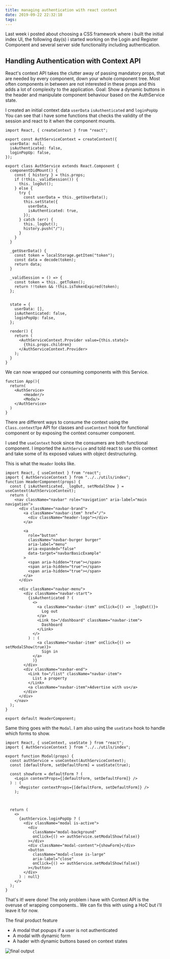 ```yaml
---
title: managing authentication with react context
date: 2019-09-22 22:32:18
tags:
---
```


Last week i posted about choosing a CSS framework where i built the initial index UI, the following day(s) i started working on the Login and Register Component and several server side functionality including authentication.

## Handling Authentication with Context API
React's context API takes the clutter away of passing mandatory props, that are needed by every component, down your whole component tree. Most often components in between are not interested in these props and this adds a lot of complexity to the application. 
Goal: Show a dynamic buttons in the header and manipulate component behaviour based on the AuthService state. 

I created an initial context data `userData` `isAuthenticated` and `loginPopUp`
You can see that i have some functions that checks the validity of the session and react to it when the component mounts.

```
import React, { createContext } from "react";

export const AuthServiceContext = createContext({
  userData: null,
  isAuthenticated: false,
  loginPopUp: false,
});

export class AuthService extends React.Component {
  componentDidMount() {
    const { history } = this.props;
    if (!this._validSession()) {
      this._logOut();
    } else {
      try {
        const userData = this._getUserData();
        this.setState({
          userData,
          isAuthenticated: true,
        });
      } catch (err) {
        this._logOut();
        history.push("/");
      }
    }
  }

  _getUserData() {
    const token = localStorage.getItem("token");
    const data = decode(token);
    return data;
  }

  _validSession = () => {
    const token = this._getToken();
    return !!token && !this.isTokenExpired(token); 
  };


  state = {
    userData: [],
    isAuthenticated: false,
    loginPopUp: false,
  };

  render() {
    return (
      <AuthServiceContext.Provider value={this.state}>
        {this.props.children}
      </AuthServiceContext.Provider>
    );
  }
}

```
We can now wrapped our consuming components with this Service.
```
function App(){
  return(
    <AuthService>
        <Header/>
        <Moda/>
    </AuthService>
  )
}
```

There are different ways to consume the context using the `Class.contextTpe` API for classes and `useContext` hook for functional component or by exposing the context consumer component.

I used the `useContext` hook since the consumers are both functional component. I imported the `AuthService` and told react to use this context and take some of its exposed values with object destructuring.

This is what the `Header` looks like. 

```
import React, { useContext } from "react";
import { AuthServiceContext } from "../../utils/index";
function HeaderComponent(props) {
  const { isAuthenticated, _logOut, setModalShow } = useContext(AuthServiceContext);
  return (
    <nav className="navbar" role="navigation" aria-label="main navigation">
      <div className="navbar-brand">
        <a className="navbar-item" href="/">
          <div className="header-logo"></div>
        </a>

        <a
          role="button"
          className="navbar-burger burger"
          aria-label="menu"
          aria-expanded="false"
          data-target="navbarBasicExample"
        >
          <span aria-hidden="true"></span>
          <span aria-hidden="true"></span>
          <span aria-hidden="true"></span>
        </a>
      </div>

      <div className="navbar-menu">
        <div className="navbar-start">
          {isAuthenticated ? (
            <>
              <a className="navbar-item" onClick={() => _logOut()}>
                Log out
              </a>
              <Link to="/dashboard" className="navbar-item">
                Dashboard
              </Link>
            </>
          ) : (
              <a className="navbar-item" onClick={() => setModalShow(true)}>
                Sign in
            </a>
            )}
        </div>
        <div className="navbar-end">
          <Link to="/list" className="navbar-item">
            List a property
          </Link>
          <a className="navbar-item">Advertise with us</a>
        </div>
      </div>
    </nav>
  );
}

export default HeaderComponent;
```

Same thing goes with the `Modal`. I am also using the `useState` hook to handle which forms to show.
```
import React, { useContext, useState } from "react";
import { AuthServiceContext } from "../../utils/index";

export function Modal(props) {
  const authService = useContext(AuthServiceContext);
  const [defaultForm, setDefaultForm] = useState(true);

  const showForm = defaultForm ? (
    <Login contextProps={[defaultForm, setDefaultForm]} />
  ) : (
      <Register contextProps={[defaultForm, setDefaultForm]} />
    );



  return (
    <>
      {authService.loginPopUp ? (
        <div className="modal is-active">
          <div
            className="modal-background"
            onClick={() => authService.setModalShow(false)}
          ></div>
          <div className="modal-content">{showForm}</div>
          <button
            className="modal-close is-large"
            aria-label="close"
            onClick={() => authService.setModalShow(false)}
          ></button>
        </div>
      ) : null}
    </>
  );
}
```
That's it! were done!
The only problem i have with Context API is the overuse of wrapping components.. We can fix this with using a HoC but i'll leave it for now.

The final product feature
<ul>
  <li>A modal that popups if a user is not authenticated</li>
  <li>A modal with dynamic form</li>
  <li>A hader with dynamic buttons based on context states</li>
</ul>

![final output](/images/ezgif.com-video-to-gif.gif)

